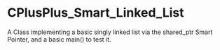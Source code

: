 # CPlusPlus_Smart_Linked_List
A Class implementing a basic singly linked list via the shared_ptr Smart Pointer, and a basic main() to test it.
